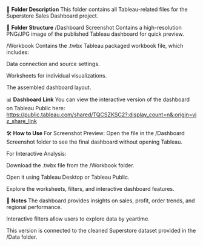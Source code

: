 📂 **Folder Description**
This folder contains all Tableau-related files for the Superstore Sales Dashboard project.

📄 **Folder Structure**
/Dashboard Screenshot
Contains a high-resolution PNG/JPG image of the published Tableau dashboard for quick preview.

/Workbook
Contains the .twbx Tableau packaged workbook file, which includes:

Data connection and source settings.

Worksheets for individual visualizations.

The assembled dashboard layout.

📊 **Dashboard Link**
You can view the interactive version of the dashboard on Tableau Public here: https://public.tableau.com/shared/TQCSZKSC2?:display_count=n&:origin=viz_share_link

🛠 **How to Use**
For Screenshot Preview:
Open the file in the /Dashboard Screenshot folder to see the final dashboard without opening Tableau.

For Interactive Analysis:

Download the .twbx file from the /Workbook folder.

Open it using Tableau Desktop or Tableau Public.

Explore the worksheets, filters, and interactive dashboard features.

📌 **Notes**
The dashboard provides insights on sales, profit, order trends, and regional performance.

Interactive filters allow users to explore data by yeartime.

This version is connected to the cleaned Superstore dataset provided in the /Data folder.

